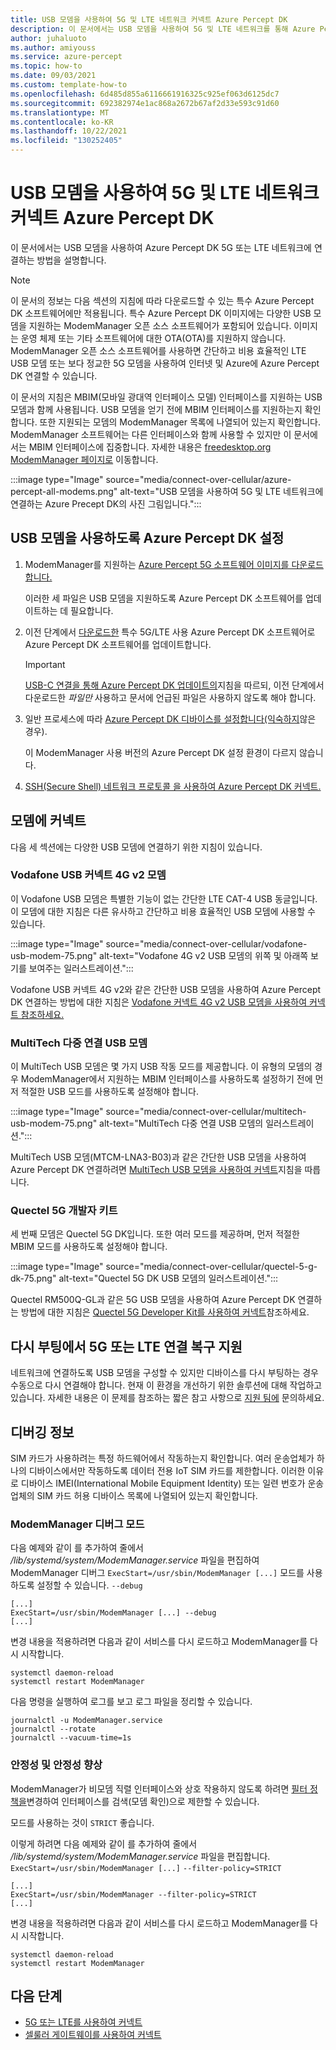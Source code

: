 ```yaml
---
title: USB 모뎀을 사용하여 5G 및 LTE 네트워크 커넥트 Azure Percept DK
description: 이 문서에서는 USB 모뎀을 사용하여 5G 및 LTE 네트워크를 통해 Azure Percept DK 연결하는 방법을 설명합니다.
author: juhaluoto
ms.author: amiyouss
ms.service: azure-percept
ms.topic: how-to
ms.date: 09/03/2021
ms.custom: template-how-to
ms.openlocfilehash: 6d485d855a6116661916325c925ef063d6125dc7
ms.sourcegitcommit: 692382974e1ac868a2672b67af2d33e593c91d60
ms.translationtype: MT
ms.contentlocale: ko-KR
ms.lasthandoff: 10/22/2021
ms.locfileid: "130252405"
---
```

# <a name="connect-azure-percept-dk-over-5g-and-lte-networks-by-using-a-usb-modem"></a>USB 모뎀을 사용하여 5G 및 LTE 네트워크 커넥트 Azure Percept DK

이 문서에서는 USB 모뎀을 사용하여 Azure Percept DK 5G 또는 LTE 네트워크에 연결하는 방법을 설명합니다. 

> [!NOTE]
> 이 문서의 정보는 다음 섹션의 지침에 따라 다운로드할 수 있는 특수 Azure Percept DK 소프트웨어에만 적용됩니다. 특수 Azure Percept DK 이미지에는 다양한 USB 모뎀을 지원하는 ModemManager 오픈 소스 소프트웨어가 포함되어 있습니다. 이미지는 운영 체제 또는 기타 소프트웨어에 대한 OTA(OTA)를 지원하지 않습니다. ModemManager 오픈 소스 소프트웨어를 사용하면 간단하고 비용 효율적인 LTE USB 모뎀 또는 보다 정교한 5G 모뎀을 사용하여 인터넷 및 Azure에 Azure Percept DK 연결할 수 있습니다. 
>
> 이 문서의 지침은 MBIM(모바일 광대역 인터페이스 모델) 인터페이스를 지원하는 USB 모뎀과 함께 사용됩니다. USB 모뎀을 얻기 전에 MBIM 인터페이스를 지원하는지 확인합니다. 또한 지원되는 모뎀의 ModemManager 목록에 나열되어 있는지 확인합니다. ModemManager 소프트웨어는 다른 인터페이스와 함께 사용할 수 있지만 이 문서에서는 MBIM 인터페이스에 집중합니다. 자세한 내용은 [freedesktop.org ModemManager 페이지로](https://www.freedesktop.org/wiki/Software/ModemManager/) 이동합니다.


:::image type="Image" source="media/connect-over-cellular/azure-percept-all-modems.png" alt-text="USB 모뎀을 사용하여 5G 및 LTE 네트워크에 연결하는 Azure Precept DK의 사진 그림입니다.":::

## <a name="set-up-azure-percept-dk-to-use-a-usb-modem"></a>USB 모뎀을 사용하도록 Azure Percept DK 설정

1. ModemManager를 지원하는 [Azure Percept 5G 소프트웨어 이미지를 다운로드합니다.](https://aka.ms/azpercept5gimage) 

   이러한 세 파일은 USB 모뎀을 지원하도록 Azure Percept DK 소프트웨어를 업데이트하는 데 필요합니다.

1. 이전 단계에서 [다운로드한](./how-to-update-via-usb.md) 특수 5G/LTE 사용 Azure Percept DK 소프트웨어로 Azure Percept DK 소프트웨어를 업데이트합니다. 

   > [!IMPORTANT]
   > [USB-C 연결을 통해 Azure Percept DK 업데이트의](./how-to-update-via-usb.md)지침을 따르되, 이전 단계에서 다운로드한 *파일만* 사용하고 문서에 언급된 파일은 사용하지 않도록 해야 합니다.

1. 일반 프로세스에 따라 [Azure Percept DK 디바이스를 설정합니다(익숙하지](./quickstart-percept-dk-set-up.md)않은 경우). 

   이 ModemManager 사용 버전의 Azure Percept DK 설정 환경이 다르지 않습니다.

1. [SSH(Secure Shell) 네트워크 프로토콜 을 사용하여 Azure Percept DK 커넥트.](./how-to-ssh-into-percept-dk.md)

## <a name="connect-to-a-modem"></a>모뎀에 커넥트

다음 세 섹션에는 다양한 USB 모뎀에 연결하기 위한 지침이 있습니다.  

### <a name="vodafone-usb-connect-4g-v2-modem"></a>Vodafone USB 커넥트 4G v2 모뎀

이 Vodafone USB 모뎀은 특별한 기능이 없는 간단한 LTE CAT-4 USB 동글입니다. 이 모뎀에 대한 지침은 다른 유사하고 간단하고 비용 효율적인 USB 모뎀에 사용할 수 있습니다.

:::image type="Image" source="media/connect-over-cellular/vodafone-usb-modem-75.png" alt-text="Vodafone 4G v2 USB 모뎀의 위쪽 및 아래쪽 보기를 보여주는 일러스트레이션.":::

Vodafone USB 커넥트 4G v2와 같은 간단한 USB 모뎀을 사용하여 Azure Percept DK 연결하는 방법에 대한 지침은 [Vodafone 커넥트 4G v2 USB 모뎀을 사용하여 커넥트 참조하세요.](./connect-over-cellular-usb-vodafone.md)   

### <a name="multitech-multiconnect-usb-modem"></a>MultiTech 다중 연결 USB 모뎀

이 MultiTech USB 모뎀은 몇 가지 USB 작동 모드를 제공합니다. 이 유형의 모뎀의 경우 ModemManager에서 지원하는 MBIM 인터페이스를 사용하도록 설정하기 전에 먼저 적절한 USB 모드를 사용하도록 설정해야 합니다.

:::image type="Image" source="media/connect-over-cellular/multitech-usb-modem-75.png" alt-text="MultiTech 다중 연결 USB 모뎀의 일러스트레이션.":::

MultiTech USB 모뎀(MTCM-LNA3-B03)과 같은 간단한 USB 모뎀을 사용하여 Azure Percept DK 연결하려면 [MultiTech USB 모뎀을 사용하여 커넥트](./connect-over-cellular-usb-multitech.md)지침을 따릅니다.

### <a name="quectel-5g-developer-kit"></a>Quectel 5G 개발자 키트

세 번째 모뎀은 Quectel 5G DK입니다. 또한 여러 모드를 제공하며, 먼저 적절한 MBIM 모드를 사용하도록 설정해야 합니다.

:::image type="Image" source="media/connect-over-cellular/quectel-5-g-dk-75.png" alt-text="Quectel 5G DK USB 모뎀의 일러스트레이션.":::

Quectel RM500Q-GL과 같은 5G USB 모뎀을 사용하여 Azure Percept DK 연결하는 방법에 대한 지침은 [Quectel 5G Developer Kit를 사용하여 커넥트](./connect-over-cellular-usb-quectel.md)참조하세요. 

## <a name="help-your-5g-or-lte-connection-recover-from-reboot"></a>다시 부팅에서 5G 또는 LTE 연결 복구 지원 
네트워크에 연결하도록 USB 모뎀을 구성할 수 있지만 디바이스를 다시 부팅하는 경우 수동으로 다시 연결해야 합니다. 현재 이 환경을 개선하기 위한 솔루션에 대해 작업하고 있습니다. 자세한 내용은 이 문제를 참조하는 짧은 참고 사항으로 [지원 팀에](mailto:azpercept5G@microsoft.com) 문의하세요. 

## <a name="debugging-information"></a>디버깅 정보 
SIM 카드가 사용하려는 특정 하드웨어에서 작동하는지 확인합니다. 여러 운송업체가 하나의 디바이스에서만 작동하도록 데이터 전용 IoT SIM 카드를 제한합니다. 이러한 이유로 디바이스 IMEI(International Mobile Equipment Identity) 또는 일련 번호가 운송업체의 SIM 카드 허용 디바이스 목록에 나열되어 있는지 확인합니다.

### <a name="modemmanager-debug-mode"></a>ModemManager 디버그 모드

다음 예제와 같이 를 추가하여 줄에서 */lib/systemd/system/ModemManager.service* 파일을 편집하여 ModemManager 디버그 `ExecStart=/usr/sbin/ModemManager [...]` 모드를 사용하도록 설정할 수 있습니다. `--debug`

```  
[...]  
ExecStart=/usr/sbin/ModemManager [...] --debug  
[...]  
```

변경 내용을 적용하려면 다음과 같이 서비스를 다시 로드하고 ModemManager를 다시 시작합니다.

```
systemctl daemon-reload
systemctl restart ModemManager
```

다음 명령을 실행하여 로그를 보고 로그 파일을 정리할 수 있습니다.

```
journalctl -u ModemManager.service
journalctl --rotate
journalctl --vacuum-time=1s

```

### <a name="enhance-reliability-and-stability"></a>안정성 및 안정성 향상

ModemManager가 비모뎀 직렬 인터페이스와 상호 작용하지 않도록 하려면 [필터 정책을](https://www.freedesktop.org/software/ModemManager/api/latest/ch03s02.html)변경하여 인터페이스를 검색(모뎀 확인)으로 제한할 수 있습니다. 

모드를 사용하는 것이 `STRICT` 좋습니다.

이렇게 하려면 다음 예제와 같이 를 추가하여 줄에서 */lib/systemd/system/ModemManager.service* 파일을 편집합니다. `ExecStart=/usr/sbin/ModemManager [...]` `--filter-policy=STRICT`

```
[...]
ExecStart=/usr/sbin/ModemManager --filter-policy=STRICT
[...]
```
변경 내용을 적용하려면 다음과 같이 서비스를 다시 로드하고 ModemManager를 다시 시작합니다.

```
systemctl daemon-reload
systemctl restart ModemManager
```

## <a name="next-steps"></a>다음 단계

* [5G 또는 LTE를 사용하여 커넥트](./connect-over-cellular.md)
* [셀룰러 게이트웨이를 사용하여 커넥트](./connect-over-cellular-gateway.md)
